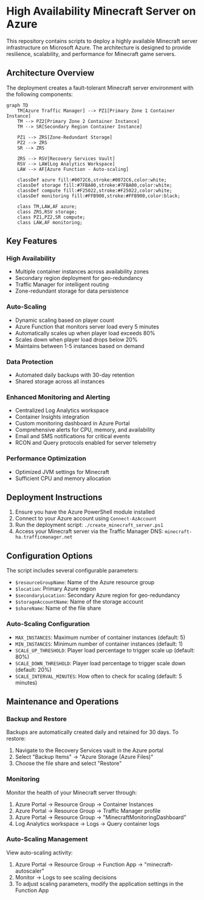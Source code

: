 # High Availability Minecraft Server on Azure

This repository contains scripts to deploy a highly available Minecraft server infrastructure on Microsoft Azure. The architecture is designed to provide resilience, scalability, and performance for Minecraft game servers.

## Architecture Overview

The deployment creates a fault-tolerant Minecraft server environment with the following components:

```mermaid
graph TD
    TM[Azure Traffic Manager] --> PZ1[Primary Zone 1 Container Instance]
    TM --> PZ2[Primary Zone 2 Container Instance]
    TM --> SR[Secondary Region Container Instance]
    
    PZ1 --> ZRS[Zone-Redundant Storage]
    PZ2 --> ZRS
    SR --> ZRS
    
    ZRS --> RSV[Recovery Services Vault]
    RSV --> LAW[Log Analytics Workspace]
    LAW --> AF[Azure Function - Auto-scaling]
    
    classDef azure fill:#0072C6,stroke:#0072C6,color:white;
    classDef storage fill:#7FBA00,stroke:#7FBA00,color:white;
    classDef compute fill:#F25022,stroke:#F25022,color:white;
    classDef monitoring fill:#FFB900,stroke:#FFB900,color:black;
    
    class TM,LAW,AF azure;
    class ZRS,RSV storage;
    class PZ1,PZ2,SR compute;
    class LAW,AF monitoring;
```

## Key Features

### High Availability
- Multiple container instances across availability zones
- Secondary region deployment for geo-redundancy
- Traffic Manager for intelligent routing
- Zone-redundant storage for data persistence

### Auto-Scaling
- Dynamic scaling based on player count
- Azure Function that monitors server load every 5 minutes
- Automatically scales up when player load exceeds 80%
- Scales down when player load drops below 20%
- Maintains between 1-5 instances based on demand

### Data Protection
- Automated daily backups with 30-day retention
- Shared storage across all instances

### Enhanced Monitoring and Alerting
- Centralized Log Analytics workspace
- Container Insights integration
- Custom monitoring dashboard in Azure Portal
- Comprehensive alerts for CPU, memory, and availability
- Email and SMS notifications for critical events
- RCON and Query protocols enabled for server telemetry

### Performance Optimization
- Optimized JVM settings for Minecraft
- Sufficient CPU and memory allocation

## Deployment Instructions

1. Ensure you have the Azure PowerShell module installed
2. Connect to your Azure account using `Connect-AzAccount`
3. Run the deployment script: `./create_minecraft_server.ps1`
4. Access your Minecraft server via the Traffic Manager DNS: `minecraft-ha.trafficmanager.net`

## Configuration Options

The script includes several configurable parameters:

- `$resourceGroupName`: Name of the Azure resource group
- `$location`: Primary Azure region
- `$secondaryLocation`: Secondary Azure region for geo-redundancy
- `$storageAccountName`: Name of the storage account
- `$shareName`: Name of the file share

### Auto-Scaling Configuration
- `MAX_INSTANCES`: Maximum number of container instances (default: 5)
- `MIN_INSTANCES`: Minimum number of container instances (default: 1)
- `SCALE_UP_THRESHOLD`: Player load percentage to trigger scale up (default: 80%)
- `SCALE_DOWN_THRESHOLD`: Player load percentage to trigger scale down (default: 20%)
- `SCALE_INTERVAL_MINUTES`: How often to check for scaling (default: 5 minutes)

## Maintenance and Operations

### Backup and Restore
Backups are automatically created daily and retained for 30 days. To restore:

1. Navigate to the Recovery Services vault in the Azure portal
2. Select "Backup Items" → "Azure Storage (Azure Files)"
3. Choose the file share and select "Restore"

### Monitoring
Monitor the health of your Minecraft server through:

1. Azure Portal → Resource Group → Container Instances
2. Azure Portal → Resource Group → Traffic Manager profile
3. Azure Portal → Resource Group → "MinecraftMonitoringDashboard"
4. Log Analytics workspace → Logs → Query container logs

### Auto-Scaling Management
View auto-scaling activity:

1. Azure Portal → Resource Group → Function App → "minecraft-autoscaler"
2. Monitor → Logs to see scaling decisions
3. To adjust scaling parameters, modify the application settings in the Function App



